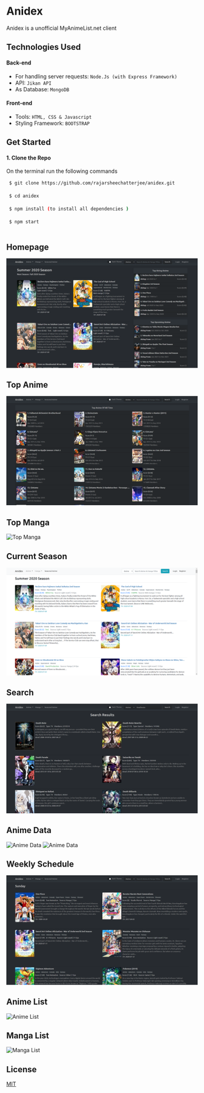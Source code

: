 # Anidex

Anidex is a unofficial MyAnimeList.net client

## Technologies Used

#### Back-end
* For handling server requests: `Node.Js (with Express Framework)`
* API: `Jikan API`
* As Database: `MongoDB`

#### Front-end
* Tools: `HTML, CSS & Javascript`
* Styling Framework: `BOOTSTRAP`

## Get Started
 
 #### 1. Clone the Repo
 
 On the terminal run the following commands
```sh
 $ git clone https://github.com/rajarsheechatterjee/anidex.git
 
 $ cd anidex
 
 $ npm install (to install all dependencies )
 
 $ npm start
 
 ```
## Homepage
![Top Anime](screenshots/index2.png?raw=true)
## Top Anime
![Top Anime](screenshots/topanime2.png?raw=true)
## Top Manga
![Top Manga](screenshots/topmanga.png?raw=true)
## Current Season
![Current Season](screenshots/currentseason.png?raw=true)
## Search
![Search](screenshots/search2.png?raw=true)
## Anime Data
![Anime Data](screenshots/animedata1.png?raw=true)
![Anime Data](screenshots/animedata2.png?raw=true)
## Weekly Schedule
![Weekly Schedule](screenshots/schedule2.png?raw=true)
## Anime List
![Anime List](screenshots/animelist.png?raw=true)
## Manga List
![Manga List](screenshots/mangalist.png?raw=true)

## License
 
 [MIT ](https://github.com/rajarsheechatterjee/anidex/blob/master/LICENSE)
